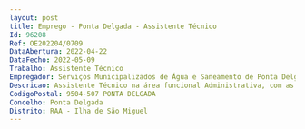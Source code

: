 ```yaml
--- 
layout: post
title: Emprego - Ponta Delgada - Assistente Técnico
Id: 96208
Ref: OE202204/0709
DataAbertura: 2022-04-22
DataFecho: 2022-05-09
Trabalho: Assistente Técnico
Empregador: Serviços Municipalizados de Água e Saneamento de Ponta Delgada
Descricao: Assistente Técnico na área funcional Administrativa, com as seguintes funções específicas  Desenvolve funções que se enquadram em diretivas gerais dos dirigentes e chefias, de expediente, arquivo, secretaria, contabilidade processamento, pessoal e aprovisionamento e economato, tendo em vista assegurar o funcionamento dos órgãos incumbidos da prestação de bens e serviços Executa predominantemente as seguintes tarefas •	Introduzir e manter a informação e dados nas bases de dados especificas dos serviços •	Organizar e executar tarefas administrativas de apoio à atividade dos serviços  •	Executar tarefas de apoio à contabilidade e tesouraria •	Executar tarefas administrativas de apoio à gestão dos recursos humanos •	Executar tarefas administrativas de apoio à gestão de consumidores e faturação •	Executar tarefas administrativas de apoio à área de expediente •	Organizar e desenvolver os processos relativos à aquisição e ou manutenção de material, equipamento, instalações ou serviços 
CodigoPostal: 9504-507 PONTA DELGADA
Concelho: Ponta Delgada
Distrito: RAA - Ilha de São Miguel
--- 
```


